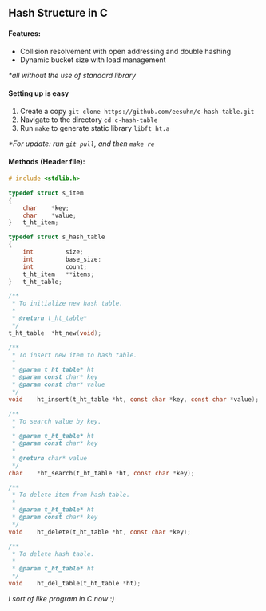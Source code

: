 ## Hash Structure in C

#### Features: 
- Collision resolvement with open addressing and double hashing
- Dynamic bucket size with load management

<i>*all without the use of standard library</i>

#### Setting up is easy
1. Create a copy `git clone https://github.com/eesuhn/c-hash-table.git`
2. Navigate to the directory `cd c-hash-table`
3. Run `make` to generate static library `libft_ht.a`

<i>*For update: run `git pull`, and then `make re`</i>

#### Methods (Header file): 
```c
# include <stdlib.h>

typedef struct s_item
{
	char	*key;
	char	*value;
}	t_ht_item;

typedef struct s_hash_table
{
	int			size;
	int			base_size;
	int			count;
	t_ht_item	**items;
}	t_ht_table;

/**
 * To initialize new hash table.
 * 
 * @return t_ht_table*
 */
t_ht_table	*ht_new(void);

/**
 * To insert new item to hash table.
 * 
 * @param t_ht_table* ht
 * @param const char* key
 * @param const char* value
 */
void	ht_insert(t_ht_table *ht, const char *key, const char *value);

/**
 * To search value by key.
 * 
 * @param t_ht_table* ht
 * @param const char* key
 * 
 * @return char* value
 */
char	*ht_search(t_ht_table *ht, const char *key);

/**
 * To delete item from hash table.
 * 
 * @param t_ht_table* ht
 * @param const char* key
 */
void	ht_delete(t_ht_table *ht, const char *key);

/**
 * To delete hash table.
 * 
 * @param t_ht_table* ht
 */
void	ht_del_table(t_ht_table *ht);
```

<i>I sort of like program in C now :)</i>
